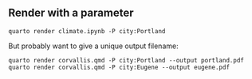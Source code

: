 ## Render with a parameter


```{bash}
quarto render climate.ipynb -P city:Portland 
```


But probably want to give a unique output filename:

```{bash}
quarto render corvallis.qmd -P city:Portland --output portland.pdf
quarto render corvallis.qmd -P city:Eugene --output eugene.pdf
```

